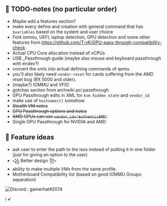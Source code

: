 
## 🔌 TODO-notes (no particular order)

- Maybe add a features section?
- make every define and creation with general command that has `$variables` based on the system and user choice
- Fork iommu, UEFI, laptop detection, GPU detection and some other features from https://github.com/T-vK/GPU-pass-through-compatibility-check
- Actual CPU Core allocation instead of vCPUs
- USB _Passthrough guide (maybe also mouse and keyboard passthrough with endev?)
- convert the xmls into actual defining commands of qemu
- you'll also likely need `vendor-reset` for cards suffering from the AMD reset bug (RX 5000 and older).
- (maybe?) IOMMU and VFIO
- gotchas section from archwiki pci passthrough
- GPU Passthrough edits in XML for `kvm hidden state` and `vendor_id` 
- make use of `hostnamectl` somehow
- ~~Stealth VM notes~~
- ~~GPU Passthrough options and notes~~
- ~~AMD GPUs can use `vendor_id="AuthenticAMD"`~~
- Single GPU Passthrough for NVIDIA and AMD


## 🔮 Feature ideas

- ask user to enter the path to the isos instead of putting it in one folder (just for giving an option to the user)
- ꧁ Better design ꧂
- ability to make multiple VMs from the same profile.
- Motherboard Compatibility list (based on good IOMMU Groups separation)

![Discord](https://img.shields.io/badge/Discord-%237289DA.svg?&style=for-the-badge&logo=discord&logoColor=white)
: gamerhat#2074


ℹ ✔ 
